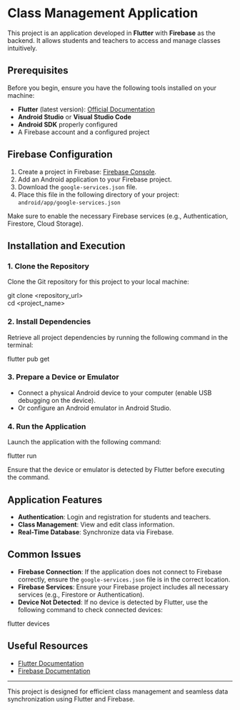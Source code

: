 # Class Management Application

This project is an application developed in **Flutter** with **Firebase** as the backend. It allows students and teachers to access and manage classes intuitively.

## Prerequisites

Before you begin, ensure you have the following tools installed on your machine:

- **Flutter** (latest version): [Official Documentation](https://flutter.dev/docs/get-started/install)
- **Android Studio** or **Visual Studio Code**
- **Android SDK** properly configured
- A Firebase account and a configured project

## Firebase Configuration

1. Create a project in Firebase: [Firebase Console](https://console.firebase.google.com/).
2. Add an Android application to your Firebase project.
3. Download the `google-services.json` file.
4. Place this file in the following directory of your project:  
   `android/app/google-services.json`

Make sure to enable the necessary Firebase services (e.g., Authentication, Firestore, Cloud Storage).

## Installation and Execution

### 1. Clone the Repository

Clone the Git repository for this project to your local machine:

git clone <repository_url>  
cd <project_name>

### 2. Install Dependencies

Retrieve all project dependencies by running the following command in the terminal:

flutter pub get

### 3. Prepare a Device or Emulator

- Connect a physical Android device to your computer (enable USB debugging on the device).
- Or configure an Android emulator in Android Studio.

### 4. Run the Application

Launch the application with the following command:

flutter run

Ensure that the device or emulator is detected by Flutter before executing the command.

## Application Features

- **Authentication**: Login and registration for students and teachers.
- **Class Management**: View and edit class information.
- **Real-Time Database**: Synchronize data via Firebase.

## Common Issues

- **Firebase Connection**: If the application does not connect to Firebase correctly, ensure the `google-services.json` file is in the correct location.
- **Firebase Services**: Ensure your Firebase project includes all necessary services (e.g., Firestore or Authentication).
- **Device Not Detected**: If no device is detected by Flutter, use the following command to check connected devices:

flutter devices

## Useful Resources

- [Flutter Documentation](https://flutter.dev/docs)
- [Firebase Documentation](https://firebase.google.com/docs)

---

This project is designed for efficient class management and seamless data synchronization using Flutter and Firebase.
